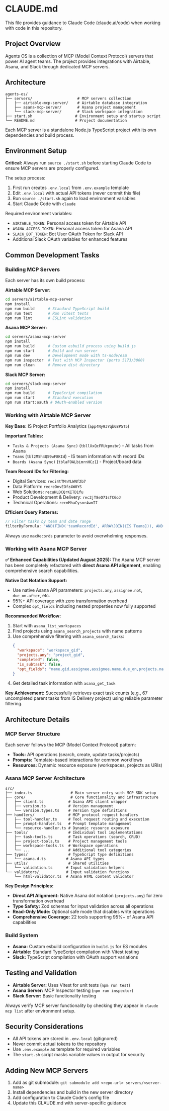 # CLAUDE.md

This file provides guidance to Claude Code (claude.ai/code) when working with code in this repository.

## Project Overview

Agents OS is a collection of MCP (Model Context Protocol) servers that power AI agent teams. The project provides integrations with Airtable, Asana, and Slack through dedicated MCP servers.

## Architecture

```
agents-os/
├── servers/                    # MCP servers collection
│   ├── airtable-mcp-server/    # Airtable database integration
│   ├── asana-mcp-server/       # Asana project management
│   └── slack-mcp-server/       # Slack workspace integration
├── start.sh                   # Environment setup and startup script
└── README.md                  # Project documentation
```

Each MCP server is a standalone Node.js TypeScript project with its own dependencies and build process.

## Environment Setup

**Critical:** Always run `source ./start.sh` before starting Claude Code to ensure MCP servers are properly configured.

The setup process:
1. First run creates `.env.local` from `.env.example` template
2. Edit `.env.local` with actual API tokens (never commit this file)
3. Run `source ./start.sh` again to load environment variables
4. Start Claude Code with `claude`

Required environment variables:
- `AIRTABLE_TOKEN`: Personal access token for Airtable API
- `ASANA_ACCESS_TOKEN`: Personal access token for Asana API  
- `SLACK_BOT_TOKEN`: Bot User OAuth Token for Slack API
- Additional Slack OAuth variables for enhanced features

## Common Development Tasks

### Building MCP Servers
Each server has its own build process:

**Airtable MCP Server:**
```bash
cd servers/airtable-mcp-server
npm install
npm run build      # Standard TypeScript build
npm run test       # Run vitest tests
npm run lint       # ESLint validation
```

**Asana MCP Server:**
```bash
cd servers/asana-mcp-server
npm install
npm run build      # Custom esbuild process using build.js
npm run start      # Build and run server
npm run dev        # Development mode with ts-node/esm
npm run inspector  # Test with MCP Inspector (ports 5173/3000)
npm run clean      # Remove dist directory
```

**Slack MCP Server:**
```bash
cd servers/slack-mcp-server
npm install
npm run build      # TypeScript compilation
npm run start      # Standard execution
npm run start:oauth # OAuth-enabled version
```

### Working with Airtable MCP Server

**Key Base:** IS Project Portfolio Analytics (`app4Ny93YqbG8P5T5`)

**Important Tables:**
- `Tasks & Projects (Asana Sync)` (`tbllXxQcFRUcpmzbr`) - All tasks from Asana
- `Teams` (`tbl2M5h4QS9wF8KId`) - IS team information with record IDs
- `Boards (Asana Sync)` (`tblaFOALbimrnHCz1`) - Project/board data

**Team Record IDs for Filtering:**
- Digital Services: `reci4tTMnYLWNf2b7`
- Data Platform: `recreOnvEOfz4W0YS`
- Web Solutions: `recuHLDCQrKITD1fu`
- Product Development & Delivery: `rec2jT8eO71sTCGoJ`
- Technical Operations: `recmMhaCysor4wnI7`

**Efficient Query Patterns:**
```javascript
// Filter tasks by team and date range
filterByFormula: "AND(FIND('teamRecordId', ARRAYJOIN({IS Teams})), AND(IS_AFTER({Completed At}, '2025-05-31'), IS_BEFORE({Completed At}, '2025-07-01')))"
```

Always use `maxRecords` parameter to avoid overwhelming responses.

### Working with Asana MCP Server

**✅ Enhanced Capabilities (Updated August 2025):**
The Asana MCP server has been completely refactored with **direct Asana API alignment**, enabling comprehensive search capabilities.

**Native Dot Notation Support:**
- Use native Asana API parameters: `projects.any`, `assignee.not`, `due_on.after`, etc.
- 95%+ API coverage with zero transformation overhead
- Complex `opt_fields` including nested properties now fully supported

**Recommended Workflow:**
1. Start with `asana_list_workspaces`
2. Find projects using `asana_search_projects` with name patterns
3. Use comprehensive filtering with `asana_search_tasks`:
   ```json
   {
     "workspace": "workspace_gid",
     "projects.any": "project_gid",
     "completed": false,
     "is_subtask": false,
     "opt_fields": "name,gid,assignee,assignee.name,due_on,projects.name"
   }
   ```
4. Get detailed task information with `asana_get_task`

**Key Achievement:** Successfully retrieves exact task counts (e.g., 67 uncompleted parent tasks from IS Delivery project) using reliable parameter filtering.

## Architecture Details

### MCP Server Structure
Each server follows the MCP (Model Context Protocol) pattern:
- **Tools:** API operations (search, create, update tasks/projects)
- **Prompts:** Template-based interactions for common workflows
- **Resources:** Dynamic resource exposure (workspaces, projects as URIs)

### Asana MCP Server Architecture
```
src/
├── index.ts                 # Main server entry with MCP SDK setup
├── core/                    # Core functionality and infrastructure
│   ├── client.ts           # Asana API client wrapper  
│   ├── version.ts          # Version management
│   └── version.types.ts    # Version type definitions
├── handlers/               # MCP protocol request handlers
│   ├── tool-handler.ts     # Tool request routing and execution
│   ├── prompt-handler.ts   # Prompt template management
│   └── resource-handler.ts # Dynamic resource exposure
├── tools/                  # Individual tool implementations
│   ├── task-tools.ts       # Task operations (search, CRUD)
│   ├── project-tools.ts    # Project management tools
│   ├── workspace-tools.ts  # Workspace operations
│   └── ...                 # Additional tool categories
├── types/                  # TypeScript type definitions
│   └── asana.d.ts         # Asana API types
├── utils/                  # Shared utilities
│   └── validation.ts      # Input validation helpers
└── validators/            # Input validation functions
    └── html-validator.ts  # Asana HTML content validator
```

**Key Design Principles:**
- **Direct API Alignment:** Native Asana dot notation (`projects.any`) for zero transformation overhead
- **Type Safety:** Zod schemas for input validation across all operations
- **Read-Only Mode:** Optional safe mode that disables write operations
- **Comprehensive Coverage:** 22 tools supporting 95%+ of Asana API capabilities

### Build System
- **Asana:** Custom esbuild configuration in `build.js` for ES modules
- **Airtable:** Standard TypeScript compilation with Vitest testing
- **Slack:** TypeScript compilation with OAuth support variations

## Testing and Validation

- **Airtable Server:** Uses Vitest for unit tests (`npm run test`)
- **Asana Server:** MCP Inspector testing (`npm run inspector`)
- **Slack Server:** Basic functionality testing

Always verify MCP server functionality by checking they appear in `claude mcp list` after environment setup.

## Security Considerations

- All API tokens are stored in `.env.local` (gitignored)
- Never commit actual tokens to the repository
- Use `.env.example` as template for required variables
- The `start.sh` script masks variable values in output for security

## Adding New MCP Servers

1. Add as git submodule: `git submodule add <repo-url> servers/<server-name>`
2. Install dependencies and build in the new server directory
3. Add configuration to Claude Code's config file
4. Update this CLAUDE.md with server-specific guidance
